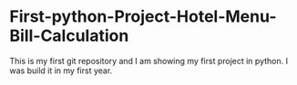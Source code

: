 # First-python-Project-Hotel-Menu-Bill-Calculation
This is my first git repository and I am showing my first project in python. I was build it in my first year.
